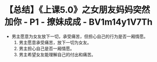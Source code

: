 # 【总结】《上课5.0》之女朋友妈妈突然加你 - P1 - 撩妹成成 - BV1m14y1V7Th

-   男主愿意为女友放下一切，承受痛苦，但担心自己的行为是否一厢情愿。
    1.  男主愿意承受痛苦，放下一切为女友。
    2.  男主担心自己是否一厢情愿。
    3.  男主希望女友能理解自己的付出和痛苦。
